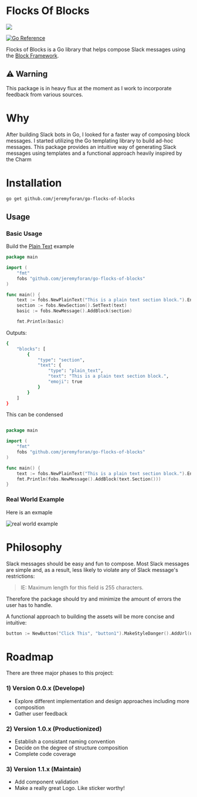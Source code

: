 # Flocks Of Blocks

<a href="https://github.com/jeremyforan/go-flocks-of-blocks/blob/master/LICENSE">
    <img src="https://img.shields.io/github/license/jeremyforan/go-flocks-of-blocks">
</a>

<a href="https://pkg.go.dev/github.com/jeremyforan/go-flocks-of-blocks"><img src="https://pkg.go.dev/badge/github.com/jeremyforan/go-flocks-of-blocks.svg" alt="Go Reference"></a>

Flocks of Blocks is a Go library that helps compose Slack messages using the [Block Framework](https://api.slack.com/block-kit). 

:warning: Warning
------------------------------------------
This package is in heavy flux at the moment as I work to incorporate feedback from various sources.


# Why

After building Slack bots in Go, I looked for a faster way of composing block messages. I started utilizing the Go templating library to build ad-hoc messages. This package provides an intuitive way of generating Slack messages using templates and a functional approach heavily inspired by the Charm


# Installation

```bash
go get github.com/jeremyforan/go-flocks-of-blocks
```

## Usage

### Basic Usage

Build the [Plain Text](https://app.slack.com/block-kit-builder/#%7B%22blocks%22:%5B%7B%22type%22:%22section%22,%22text%22:%7B%22type%22:%22plain_text%22,%22text%22:%22This%20is%20a%20plain%20text%20section%20block.%22,%22emoji%22:true%7D%7D%5D%7D) example

```go
package main

import (
	"fmt"
	fobs "github.com/jeremyforan/go-flocks-of-blocks"
)

func main() {
	text := fobs.NewPlainText("This is a plain text section block.").EnableEmoji()
	section := fobs.NewSection().SetText(text)
	basic := fobs.NewMessage().AddBlock(section)

	fmt.Println(basic)
```
Outputs:

```bash
{
	"blocks": [
		{
			"type": "section",
			"text": {
				"type": "plain_text",
				"text": "This is a plain text section block.",
				"emoji": true
			}
		}
	]
}
```

This can be condensed

```go

package main

import (
	"fmt"
	fobs "github.com/jeremyforan/go-flocks-of-blocks"
)

func main() {
	text := fobs.NewPlainText("This is a plain text section block.").EnableEmoji()
	fmt.Println(fobs.NewMessage().AddBlock(text.Section()))
}
```

### Real World Example

Here is an exmaple 

![real world example](https://github.com/jeremyforan//blob/[branch]/image.jpg?raw=true)

# Philosophy
Slack messages should be easy and fun to compose. Most Slack messages are simple and, as a result, less likely to violate any of Slack message's restrictions:
> 	IE: Maximum length for this field is 255 characters.

Therefore the package should try and minimize the amount of errors the user has to handle.

A functional approach to building the assets will be more concise and intuitive:

```go
button := NewButton("Click This", "button1").MakeStyleDanger().AddUrl(url)
```

# Roadmap
There are three major phases to this project:

### 1) Version 0.0.x (Develope) 
* Explore different implementation and design approaches including more composition
* Gather user feedback

### 2) Version 1.0.x (Productionized)

* Establish a consistant naming convention
* Decide on the degree of structure composition
* Complete code coverage

### 3) Version 1.1.x (Maintain)
* Add component validation
* Make a really great Logo. Like sticker worthy!
